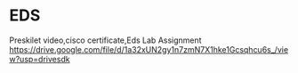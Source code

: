 # EDS
Preskilet video,cisco certificate,Eds Lab Assignment
https://drive.google.com/file/d/1a32xUN2gy1n7zmN7X1hke1Gcsqhcu6s_/view?usp=drivesdk

